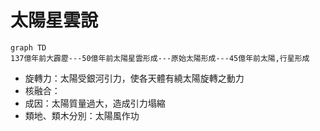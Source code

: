 # 太陽星雲說
```mermaid
graph TD
137億年前大霹靂---50億年前太陽星雲形成---原始太陽形成---45億年前太陽,行星形成
```
- 旋轉力：太陽受銀河引力，使各天體有繞太陽旋轉之動力
- 核融合：
- 成因：太陽質量過大，造成引力塌縮
- 類地、類木分別：太陽風作功